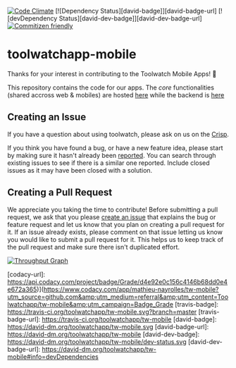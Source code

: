 
[![Code Climate][code-climate-badge]][code-climate-url]
[![Dependency Status][david-badge]][david-badge-url]
[![devDependency Status][david-dev-badge]][david-dev-badge-url]
[![Commitizen friendly](https://img.shields.io/badge/commitizen-friendly-brightgreen.svg)](http://commitizen.github.io/cz-cli/)

# toolwatchapp-mobile

Thanks for your interest in contributing to the Toolwatch Mobile Apps! :tada:

This repository contains the code for our apps. The _core_ functionalities (shared accross web & mobiles) are hosted [here](https://github.com/Toolwatchapp/tw-core) while the backend is [here](https://github.com/Toolwatchapp/tw-backend)

## Creating an Issue

If you have a question about using toolwatch, please ask on us on the [Crisp](https://go.crisp.im/chat/embed/?website_id=-K4rBEcM_Qbt6JrISVzu).

If you think you have found a bug, or have a new feature idea, please start by making sure it hasn't already been [reported](https://github.com/Toolwatchapp/tw-mobile/issues). You can search through existing issues to see if there is a similar one reported. Include closed issues as it may have been closed with a solution.


## Creating a Pull Request

We appreciate you taking the time to contribute! Before submitting a pull request, we ask that you please [create an issue](https://github.com/Toolwatchapp/tw-mobile/issues) that explains the bug or feature request and let us know that you plan on creating a pull request for it. If an issue already exists, please comment on that issue letting us know you would like to submit a pull request for it. This helps us to keep track of the pull request and make sure there isn't duplicated effort.

[![Throughput Graph](https://graphs.waffle.io/Toolwatchapp/tw-mobile/throughput.svg)](https://waffle.io/Toolwatchapp/tw-mobile/metrics/throughput)

[code-climate-badge]: https://codeclimate.com/github/Toolwatchapp/tw-mobile/badges/gpa.svg
[code-climate-url]: https://codeclimate.com/github/Toolwatchapp/tw-mobile
[codacy-badge]: https://api.codacy.com/project/badge/Grade/d4e92e0c156c4146b68dd0e4e672a365
[codacy-url]: https://api.codacy.com/project/badge/Grade/d4e92e0c156c4146b68dd0e4e672a365)](https://www.codacy.com/app/mathieu-nayrolles/tw-mobile?utm_source=github.com&amp;utm_medium=referral&amp;utm_content=Toolwatchapp/tw-mobile&amp;utm_campaign=Badge_Grade
[travis-badge]: https://travis-ci.org/toolwatchapp/tw-mobile.svg?branch=master
[travis-badge-url]: https://travis-ci.org/toolwatchapp/tw-mobile
[david-badge]: https://david-dm.org/toolwatchapp/tw-mobile.svg
[david-badge-url]: https://david-dm.org/toolwatchapp/tw-mobile
[david-dev-badge]: https://david-dm.org/toolwatchapp/tw-mobile/dev-status.svg
[david-dev-badge-url]: https://david-dm.org/toolwatchapp/tw-mobile#info=devDependencies
